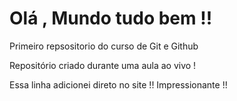 # Olá , Mundo tudo bem !!
 Primeiro repsositorio do curso de Git e Github

 Repositório criado durante uma aula ao vivo !
 
 Essa linha adicionei direto no site !! Impressionante !!
